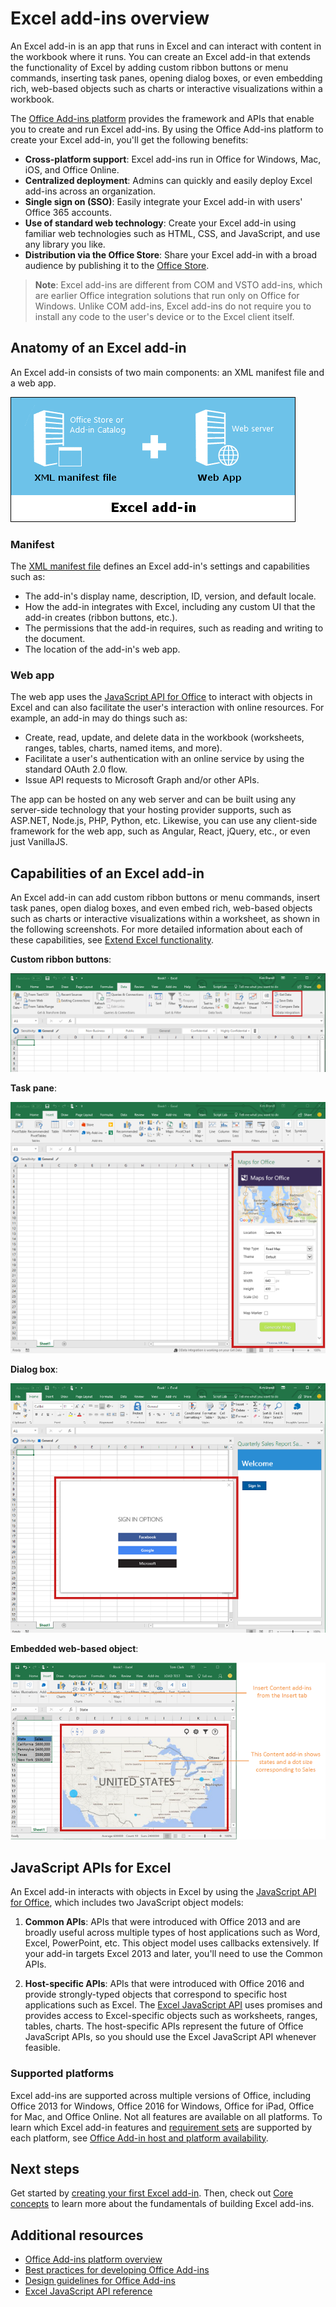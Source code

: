 # Excel add-ins overview

An Excel add-in is an app that runs in Excel and can interact with content in the workbook where it runs. You can create an Excel add-in that extends the functionality of Excel by adding custom ribbon buttons or menu commands, inserting task panes, opening dialog boxes, or even embedding rich, web-based objects such as charts or interactive visualizations within a workbook. 

The [Office Add-ins platform](../overview/office-add-ins.md?product=excel) provides the framework and APIs that enable you to create and run Excel add-ins. By using the Office Add-ins platform to create your Excel add-in, you'll get the following benefits:

* **Cross-platform support**: Excel add-ins run in Office for Windows, Mac, iOS, and Office Online.
* **Centralized deployment**: Admins can quickly and easily deploy Excel add-ins across an organization.
* **Single sign on (SSO)**: Easily integrate your Excel add-in with users' Office 365 accounts.
* **Use of standard web technology**: Create your Excel add-in using familiar web technologies such as HTML, CSS, and JavaScript, and use any library you like.
* **Distribution via the Office Store**: Share your Excel add-in with a broad audience by publishing it to the [Office Store](https://store.office.com/en-us/appshome.aspx).

> **Note**: Excel add-ins are different from COM and VSTO add-ins, which are earlier Office integration solutions that run only on Office for Windows. Unlike COM add-ins, Excel add-ins do not require you to install any code to the user's device or to the Excel client itself. 

## Anatomy of an Excel add-in 

An Excel add-in consists of two main components: an XML manifest file and a web app.

![Excel add-in components](images/ExcelAddinComponents.png)

### Manifest

The [XML manifest file](../overview/add-in-manifests.md?product=excel) defines an Excel add-in's settings and capabilities such as: 

* The add-in's display name, description, ID, version, and default locale.
* How the add-in integrates with Excel, including any custom UI that the add-in creates (ribbon buttons, etc.).
* The permissions that the add-in requires, such as reading and writing to the document.
* The location of the add-in's web app.

### Web app 

The web app uses the [JavaScript API for Office](../../reference/add-ins/javascript-api-for-office.md?product=excel) to interact with objects in Excel and can also facilitate the user's interaction with online resources. For example, an add-in may do things such as:

* Create, read, update, and delete data in the workbook (worksheets, ranges, tables, charts, named items, and more).
* Facilitate a user's authentication with an online service by using the standard OAuth 2.0 flow.
* Issue API requests to Microsoft Graph and/or other APIs.

The app can be hosted on any web server and can be built using any server-side technology that your hosting provider supports, such as ASP.NET, Node.js, PHP, Python, etc. Likewise, you can use any client-side framework for the web app, such as Angular, React, jQuery, etc., or even just VanillaJS.

## Capabilities of an Excel add-in

An Excel add-in can add custom ribbon buttons or menu commands, insert task panes, open dialog boxes, and even embed rich, web-based objects such as charts or interactive visualizations within a worksheet, as shown in the following screenshots. For more detailed information about each of these capabilities, see [Extend Excel functionality](excel-add-ins-extend-excel.md?product=excel).

**Custom ribbon buttons**:

![Add-in commands](images/Excel_add-in_commands.png)

**Task pane**:

![Add-in dialog box](images/Excel_add-in_task_pane.png)

**Dialog box**:

![Add-in dialog box](images/Excel_add-in_dialog.png)

**Embedded web-based object**:

![Content add-in](images/Excel_add-in_content.png)

## JavaScript APIs for Excel

An Excel add-in interacts with objects in Excel by using the [JavaScript API for Office](../../reference/add-ins/javascript-api-for-office.md?product=excel), which includes two JavaScript object models:

1. **Common APIs**: APIs that were introduced with Office 2013 and are broadly useful across multiple types of host applications such as Word, Excel, PowerPoint, etc. This object model uses callbacks extensively. If your add-in targets Excel 2013 and later, you'll need to use the Common APIs.

2. **Host-specific APIs**: APIs that were introduced with Office 2016 and provide strongly-typed objects that correspond to specific host applications such as Excel. The [Excel JavaScript API](../../reference/excel/excel-add-ins-reference-overview.md?product=excel) uses promises and provides access to Excel-specific objects such as worksheets, ranges, tables, charts. The host-specific APIs represent the future of Office JavaScript APIs, so you should use the Excel JavaScript API whenever feasible.  

### Supported platforms

Excel add-ins are supported across multiple versions of Office, including Office 2013 for Windows, Office 2016 for Windows, Office for iPad, Office for Mac, and Office Online. Not all features are available on all platforms. To learn which Excel add-in features and [requirement sets](../../reference/add-ins/requirement-sets/excel-api-requirement-sets.md?product=excel) are supported by each platform, see [Office Add-in host and platform availability](https://dev.office.com/add-in-availability).

## Next steps

Get started by [creating your first Excel add-in](excel-add-ins-get-started-overview.md?product=excel). Then, check out [Core concepts](excel-add-ins-core-concepts.md?product=excel) to learn more about the fundamentals of building Excel add-ins.

## Additional resources

- [Office Add-ins platform overview](../overview/office-add-ins.md?product=excel)
- [Best practices for developing Office Add-ins](../overview/add-in-development-best-practices.md?product=excel)
- [Design guidelines for Office Add-ins](..design/add-in-design.md?product=excel)
- [Excel JavaScript API reference](../../reference/excel/excel-add-ins-reference-overview.md?product=excel)


